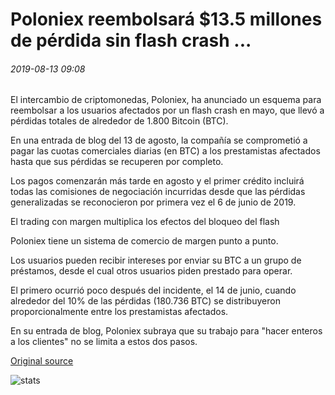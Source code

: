 # Poloniex reembolsará $13.5 millones de pérdida sin flash crash ...

###### 2019-08-13 09:08

El intercambio de criptomonedas, Poloniex, ha anunciado un esquema para reembolsar a los usuarios afectados por un flash crash en mayo, que llevó a pérdidas totales de alrededor de 1.800 Bitcoin (BTC).

En una entrada de blog del 13 de agosto, la compañía se comprometió a pagar las cuotas comerciales diarias (en BTC) a los prestamistas afectados hasta que sus pérdidas se recuperen por completo.

Los pagos comenzarán más tarde en agosto y el primer crédito incluirá todas las comisiones de negociación incurridas desde que las pérdidas generalizadas se reconocieron por primera vez el 6 de junio de 2019.

El trading con margen multiplica los efectos del bloqueo del flash

Poloniex tiene un sistema de comercio de margen punto a punto.

Los usuarios pueden recibir intereses por enviar su BTC a un grupo de préstamos, desde el cual otros usuarios piden prestado para operar.

El primero ocurrió poco después del incidente, el 14 de junio, cuando alrededor del 10% de las pérdidas (180.736 BTC) se distribuyeron proporcionalmente entre los prestamistas afectados.

En su entrada de blog, Poloniex subraya que su trabajo para "hacer enteros a los clientes" no se limita a estos dos pasos.

[Original source](https://cointelegraph.com/news/poloniex-will-reimburse-135-million-loss-from-clams-flash-crash)

![stats](https://c.statcounter.com/11760860/0/a89fa40b/1/ "stats")